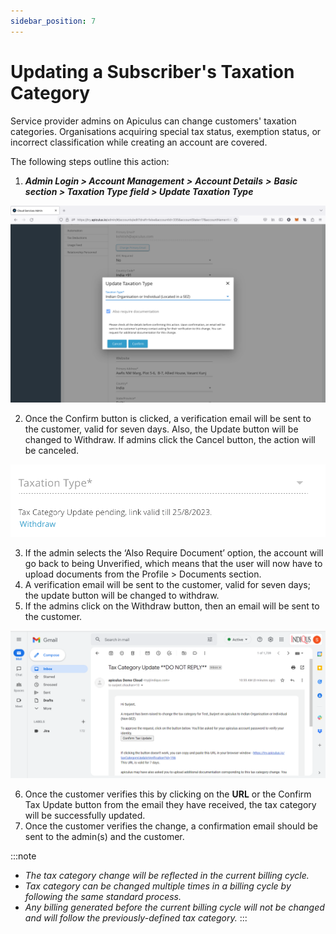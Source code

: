 ```yaml
---
sidebar_position: 7
---
```

# Updating a Subscriber's Taxation Category

Service provider admins on Apiculus can change customers' taxation categories. Organisations acquiring special tax status, exemption status, or incorrect classification while creating an account are covered.

The following steps outline this action:

1. **_Admin Login > Account Management_** **_>_** **_Account Details_** **_>_** **_Basic section > Taxation Type field > Update Taxation Type_**

![Updating a Subscriber's Taxation Category](img/Taxation1.png)

2. Once the Confirm button is clicked, a verification email will be sent to the customer, valid for seven days. Also, the Update button will be changed to Withdraw. If admins click the Cancel button, the action will be canceled.

![Updating a Subscriber's Taxation Category](img/Taxation2.png)

3. If the admin selects the ‘Also Require Document’ option, the account will go back to being Unverified, which means that the user will now have to upload documents from the Profile > Documents section.
4. A verification email will be sent to the customer, valid for seven days; the update button will be changed to withdraw.
5. If the admins click on the Withdraw button, then an email will be sent to the customer.

![Updating a Subscriber's Taxation Category](img/Taxation3.png)

6. Once the customer verifies this by clicking on the **URL** or the Confirm Tax Update button from the email they have received, the tax category will be successfully updated.
7. Once the customer verifies the change, a confirmation email should be sent to the admin(s) and the customer.

:::note

- _The tax category change will be reflected in the current billing cycle._
- _Tax category can be changed multiple times in a billing cycle by following the same standard process._
- _Any billing generated before the current billing cycle will not be changed and will follow the previously-defined tax category._
:::